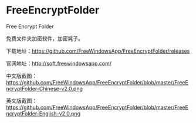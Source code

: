 # FreeEncryptFolder
Free Encrypt Folder

免费文件夹加密软件，加密耗子。


下载地址：https://github.com/FreeWindowsApp/FreeEncryptFolder/releases

官网地址：http://soft.freewindowsapp.com/

中文版截图：https://github.com/FreeWindowsApp/FreeEncryptFolder/blob/master/FreeEncryptFolder-Chinese-v2.0.png

英文版截图：https://github.com/FreeWindowsApp/FreeEncryptFolder/blob/master/FreeEncryptFolder-English-v2.0.png


